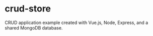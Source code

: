 # crud-store

CRUD application example created with Vue.js, Node, Express, and a shared MongoDB database.
